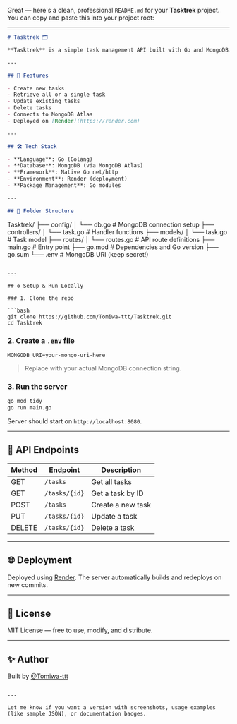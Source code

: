 Great — here's a clean, professional `README.md` for your **Tasktrek** project. You can copy and paste this into your project root:

---

```markdown
# Tasktrek 🗂️

**Tasktrek** is a simple task management API built with Go and MongoDB. It allows users to create, read, update, and delete tasks — perfect for learning backend development, RESTful API design, and deployment with Render.

---

## 🚀 Features

- Create new tasks
- Retrieve all or a single task
- Update existing tasks
- Delete tasks
- Connects to MongoDB Atlas
- Deployed on [Render](https://render.com)

---

## 🛠️ Tech Stack

- **Language**: Go (Golang)
- **Database**: MongoDB (via MongoDB Atlas)
- **Framework**: Native Go net/http
- **Environment**: Render (deployment)
- **Package Management**: Go modules

---

## 📁 Folder Structure

```

Tasktrek/
├── config/
│   └── db.go          # MongoDB connection setup
├── controllers/
│   └── task.go        # Handler functions
├── models/
│   └── task.go        # Task model
├── routes/
│   └── routes.go      # API route definitions
├── main.go            # Entry point
├── go.mod             # Dependencies and Go version
├── go.sum
└── .env               # MongoDB URI (keep secret!)

````

---

## ⚙️ Setup & Run Locally

### 1. Clone the repo

```bash
git clone https://github.com/Tomiwa-ttt/Tasktrek.git
cd Tasktrek
````

### 2. Create a `.env` file

```env
MONGODB_URI=your-mongo-uri-here
```

> Replace with your actual MongoDB connection string.

### 3. Run the server

```bash
go mod tidy
go run main.go
```

Server should start on `http://localhost:8080`.

---

## 🧪 API Endpoints

| Method | Endpoint      | Description       |
| ------ | ------------- | ----------------- |
| GET    | `/tasks`      | Get all tasks     |
| GET    | `/tasks/{id}` | Get a task by ID  |
| POST   | `/tasks`      | Create a new task |
| PUT    | `/tasks/{id}` | Update a task     |
| DELETE | `/tasks/{id}` | Delete a task     |

---

## 🌐 Deployment

Deployed using [Render](https://render.com). The server automatically builds and redeploys on new commits.

---

## 📜 License

MIT License — free to use, modify, and distribute.

---

## ✨ Author

Built by [@Tomiwa-ttt](https://github.com/Tomiwa-ttt)

```

---

Let me know if you want a version with screenshots, usage examples (like sample JSON), or documentation badges.
```
